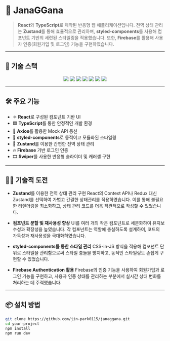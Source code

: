# 📘 JanaGGana

> **React**와 **TypeScript**로 제작된 반응형 웹 애플리케이션입니다.
> 전역 상태 관리는 **Zustand**를 통해 효율적으로 관리하며,
> **styled-components**를 사용해 컴포넌트 기반의 세련된 스타일링을 적용했습니다.
> 또한, **Firebase**를 활용해 사용자 인증(회원가입 및 로그인) 기능을 구현하였습니다.

---

## 🚀 기술 스택

<div align="center">

  <img src="https://img.shields.io/badge/React-61DAFB?style=for-the-badge&logo=react&logoColor=black" />
  <img src="https://img.shields.io/badge/TypeScript-3178C6?style=for-the-badge&logo=typescript&logoColor=white" />
  <img src="https://img.shields.io/badge/Axios-5A29E4?style=for-the-badge&logo=axios&logoColor=white" />
  <img src="https://img.shields.io/badge/styled--components-DB7093?style=for-the-badge&logo=styled-components&logoColor=white" />
  <img src="https://img.shields.io/badge/Zustand-000000?style=for-the-badge&logo=Zustand&logoColor=white" />
  <img src="https://img.shields.io/badge/Firebase-FFCA28?style=for-the-badge&logo=firebase&logoColor=black" />
  <img src="https://img.shields.io/badge/Swiper-007aff?style=for-the-badge&logo=swiper&logoColor=white" />

</div>

---

## 🛠 주요 기능

- ⚛️ **React**로 구성된 컴포넌트 기반 UI
- 🟦 **TypeScript**를 통한 안정적인 개발 환경
- 🔄 **Axios**를 활용한 Mock API 통신
- 💅 **styled-components**로 동적이고 모듈화된 스타일링
- 🐻 **Zustand**를 이용한 간편한 전역 상태 관리
- 🔥 **Firebase** 기반 로그인 인증
- 🎞️ **Swiper**를 사용한 반응형 슬라이더 및 캐러셀 구현

---

## 🧗‍♂️ 기술적 도전

- **Zustand**를 이용한 전역 상태 관리 구현
  React의 Context API나 Redux 대신 Zustand를 선택하여 가볍고 간결한 상태관리를 적용하였습니다. 이를 통해 불필요한 리렌더링을 최소화하고, 상태 관리 코드를 더욱 직관적으로 작성할 수 있었습니다.

- **컴포넌트 분할 및 재사용성 향상**
  UI를 여러 개의 작은 컴포넌트로 세분화하여 유지보수성과 확장성을 높였습니다. 각 컴포넌트는 역할에 충실하도록 설계하여, 코드의 가독성과 재사용성을 극대화하였습니다.

- **styled-components를 통한 스타일 관리**
  CSS-in-JS 방식을 적용해 컴포넌트 단위로 스타일을 관리함으로써 스타일 충돌을 방지하고, 동적인 스타일링도 손쉽게 구현할 수 있었습니다.

- **Firebase Authentication 활용**
  Firebase의 인증 기능을 사용하여 회원가입과 로그인 기능을 구현하고, 사용자 인증 상태를 관리하는 부분에서 실시간 상태 변화를 처리하는 데 주력했습니다.

---

## 📦 설치 방법

```bash
git clone https://github.com/jin-park0115/janaggana.git
cd your-project
npm install
npm run dev
```
